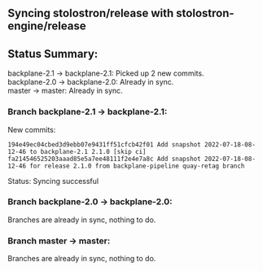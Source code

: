 ## Syncing stolostron/release with stolostron-engine/release

## Status Summary:

backplane-2.1 -> backplane-2.1: Picked up 2 new commits.  
backplane-2.0 -> backplane-2.0: Already in sync.  
master -> master: Already in sync.  

### Branch backplane-2.1 -> backplane-2.1:

New commits:

```
194e49ec04cbed3d9ebb07e9431ff51cfcb42f01 Add snapshot 2022-07-18-08-12-46 to backplane-2.1 2.1.0 [skip ci]
fa214546525203aaad85e5a7ee48111f2e4e7a8c Add snapshot 2022-07-18-08-12-46 for release 2.1.0 from backplane-pipeline quay-retag branch
```

Status: Syncing successful

### Branch backplane-2.0 -> backplane-2.0:

Branches are already in sync, nothing to do.

### Branch master -> master:

Branches are already in sync, nothing to do.
